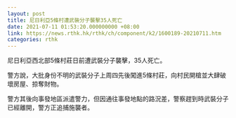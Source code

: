 ```yaml
---
layout: post
title: 尼日利亞5條村遭武裝分子襲擊35人死亡
date: 2021-07-11 01:53:20.000000000 +08:00
link: https://news.rthk.hk/rthk/ch/component/k2/1600189-20210711.htm
categories: rthk
---
```


尼日利亞西北部5條村莊日前遭武裝分子襲擊，35人死亡。

警方說，大批身份不明的武裝分子上周四先後闖進5條村莊，向村民開槍並大肆破壞房屋、掠奪財物。

警方其後向事發地區派遣警力，但因通往事發地點的路況差，警察趕到時武裝分子已經離開，警方正追捕施襲者。
